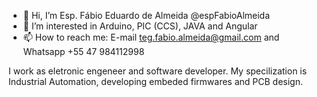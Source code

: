 - 👋 Hi, I’m Esp. Fábio Eduardo de Almeida @espFabioAlmeida
- 👀 I’m interested in Arduino, PIC (CCS), JAVA and Angular
- 📫 How to reach me: E-mail teg.fabio.almeida@gmail.com and Whatsapp +55 47 984112998

I work as eletronic engeneer and software developer. 
My specilization is Industrial Automation, developing embeded firmwares and PCB design.

<!---
espFabioAlmeida/espFabioAlmeida is a ✨ special ✨ repository because its `README.md` (this file) appears on your GitHub profile.
You can click the Preview link to take a look at your changes.
--->

